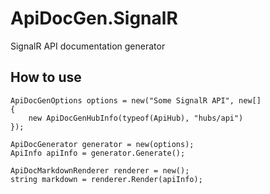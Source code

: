 # ApiDocGen.SignalR
SignalR API documentation generator

## How to use

```
ApiDocGenOptions options = new("Some SignalR API", new[]
{
    new ApiDocGenHubInfo(typeof(ApiHub), "hubs/api")
});

ApiDocGenerator generator = new(options);
ApiInfo apiInfo = generator.Generate();

ApiDocMarkdownRenderer renderer = new();
string markdown = renderer.Render(apiInfo);
```